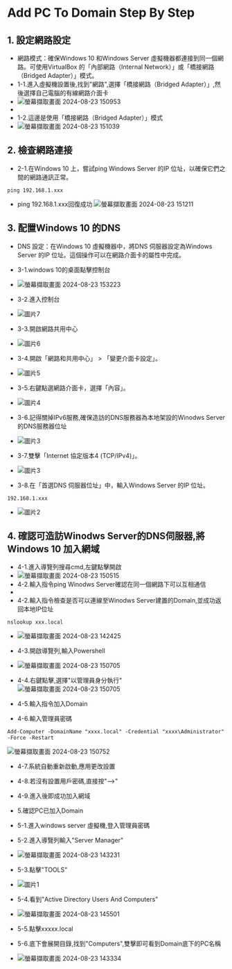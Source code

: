 # Add PC To Domain Step By Step
## 1. 設定網路設定
- 網路模式：確保Windows 10 和Windows Server 虛擬機器都連接到同一個網路。可使用VirtualBox 的「內部網路（Internal Network）」或「橋接網路（Bridged Adapter）」模式。
- 1-1.進入虛擬機設置後,找到"網路",選擇「橋接網路（Bridged Adapter）」,然後選擇自己電腦的有線網路介面卡
- ![螢幕擷取畫面 2024-08-23 150953](https://github.com/user-attachments/assets/6dfa3412-a12f-4664-8429-55a1c82adc87)
- 
- 1-2.這邊是使用「橋接網路（Bridged Adapter）」模式
- ![螢幕擷取畫面 2024-08-23 151039](https://github.com/user-attachments/assets/25fc4728-a5cf-4a52-b801-fb9c1b4283a4)
## 2. 檢查網路連接
- 2-1.在Windows 10 上，嘗試ping Windows Server 的IP 位址，以確保它們之間的網路通訊正常。
```
ping 192.168.1.xxx
```
- ping 192.168.1.xxx回復成功
![螢幕擷取畫面 2024-08-23 151211](https://github.com/user-attachments/assets/907cc952-0be7-4351-bddf-5f096eb547b1)
## 3. 配置Windows 10 的DNS
- DNS 設定：在Windows 10 虛擬機器中，將DNS 伺服器設定為Windows Server 的IP 位址。這個操作可以在網路介面卡的屬性中完成。
- 3-1.windows 10的桌面點擊控制台
- ![螢幕擷取畫面 2024-08-23 153223](https://github.com/user-attachments/assets/8fbffb5c-01c1-43c3-a703-41362ceea568)
- 3-2.進入控制台
- ![圖片7](https://github.com/user-attachments/assets/8d5e0937-feb3-4b2f-b792-06c5ac531a1f)
- 3-3.開啟網路共用中心
- ![圖片6](https://github.com/user-attachments/assets/5eb73a82-4acb-4bfb-8ed6-f71795cee596)
- 3-4.開啟「網路和共用中心」 > 「變更介面卡設定」。
- ![圖片5](https://github.com/user-attachments/assets/d3598e09-ebdb-4587-bf09-2bad93db51de)

- 3-5.右鍵點選網路介面卡，選擇「內容」。
- ![圖片4](https://github.com/user-attachments/assets/f544eca5-7e4e-416f-8e0e-e01b2f098ed1)

- 3-6.記得關掉IPv6服務,確保造訪的DNS服務器為本地架設的Winodws Server的DNS服務器位址
- ![圖片3](https://github.com/user-attachments/assets/93a36720-7601-4c7e-b7eb-0840603f3bf4)

- 3-7.雙擊「Internet 協定版本4 (TCP/IPv4)」。
- ![圖片3](https://github.com/user-attachments/assets/0f37d330-0b9c-486c-98ff-23c552a2734b)

- 3-8.在「首選DNS 伺服器位址」中，輸入Windows Server 的IP 位址。
```
192.168.1.xxx
```
- ![圖片2](https://github.com/user-attachments/assets/eb340dec-59cf-4ac6-8091-49a758d44085)
## 4. 確認可造訪Winodws Server的DNS伺服器,將Windows 10 加入網域
- 4-1.進入導覽列搜尋cmd,左鍵點擊開啟
- ![螢幕擷取畫面 2024-08-23 150515](https://github.com/user-attachments/assets/0ff2ac06-054b-427e-8be7-867aca95898a)
- 4-2.輸入指令ping Winodws Server確認在同一個網路下可以互相通信
- 
- 4-2.輸入指令檢查是否可以連線至Winodws Server建置的Domain,並成功返回本地IP位址
```
nslookup xxx.local
```
- ![螢幕擷取畫面 2024-08-23 142425](https://github.com/user-attachments/assets/7cb2667a-d163-4348-8a59-04d5fd7a0b20)

- 4-3.開啟導覽列,輸入Powershell
- ![螢幕擷取畫面 2024-08-23 150705](https://github.com/user-attachments/assets/062f7975-8806-48b2-8797-0282191f1000)
- 4-4.右鍵點擊,選擇"以管理員身分執行"
![螢幕擷取畫面 2024-08-23 150705](https://github.com/user-attachments/assets/c8fdcaad-9bca-417f-92f7-d88bcf05042b)
- 4-5.輸入指令加入Domain
- 4-6.輸入管理員密碼
```
Add-Computer -DomainName "xxxx.local" -Credential "xxxx\Administrator" -Force -Restart
```
![螢幕擷取畫面 2024-08-23 150752](https://github.com/user-attachments/assets/f6e7d5bb-8b90-4d56-8a16-077f037e7f36)
- 4-7.系統自動重新啟動,應用更改設置
- 4-8.若沒有設置用戶密碼,直接按"-->"
- 4-9.進入後即成功加入網域
- 5.確認PC已加入Domain
- 5-1.進入windows server 虛擬機,登入管理員密碼
- 5-2.進入導覽列輸入"Server Manager"
- ![螢幕擷取畫面 2024-08-23 143231](https://github.com/user-attachments/assets/e6f8cec1-85b8-476d-b88b-6d37d9c2bdf4)

- 5-3.點擊"TOOLS"
- ![圖片1](https://github.com/user-attachments/assets/9f75b004-6c4f-46c4-b4bf-7cf72d2d11af)

- 5-4.看到"Active Directory Users And Computers"
- ![螢幕擷取畫面 2024-08-23 145501](https://github.com/user-attachments/assets/7ced7d9c-d381-41a4-a527-f9be48db68c6)
- 5-5.點擊xxxxx.local
- 5-6.底下會展開目錄,找到"Computers",雙擊即可看到Domain底下的PC名稱
- ![螢幕擷取畫面 2024-08-23 143334](https://github.com/user-attachments/assets/7ce8fb44-bd3c-4023-8571-5031da4be31a)

